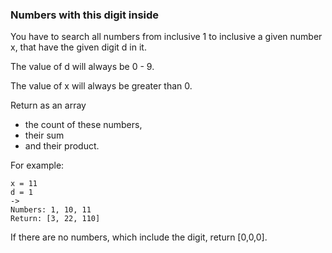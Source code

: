 ### Numbers with this digit inside

You have to search all numbers from inclusive 1 to inclusive a given number x, that have the given digit d in it.

The value of d will always be 0 - 9.

The value of x will always be greater than 0.

Return as an array

* the count of these numbers,
* their sum
* and their product.

For example:
```
x = 11
d = 1
->
Numbers: 1, 10, 11
Return: [3, 22, 110]
```

If there are no numbers, which include the digit, return [0,0,0]. 
